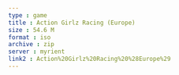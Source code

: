 ```yaml
---
type : game
title : Action Girlz Racing (Europe)
size : 54.6 M
format : iso
archive : zip
server : myrient
link2 : Action%20Girlz%20Racing%20%28Europe%29
---
```

